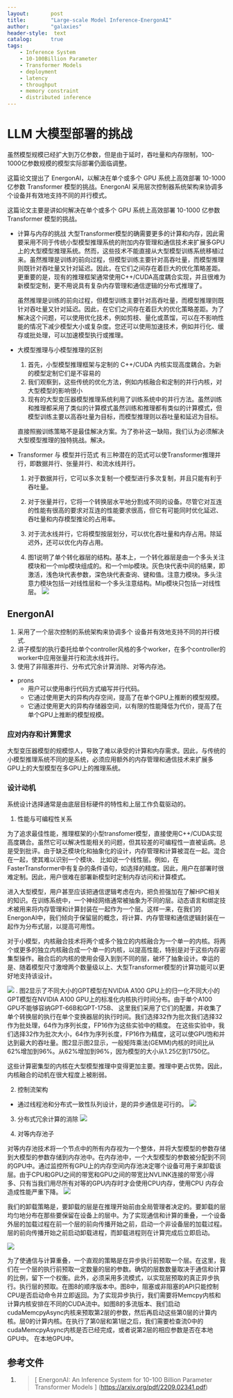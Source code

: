 ```yaml
---
layout:       post
title:        "Large-scale Model Inference-EnergonAI"
author:       "galaxies"
header-style:  text
catalog:      true
tags:
    - Inference System
    - 10-100Billion Parameter
    - Transformer Models
    - deployment
    - latency
    - throughput
    - memory constraint
    - distributed inference
---
```


# LLM 大模型部署的挑战

虽然模型规模已经扩大到万亿参数，但是由于延时，吞吐量和内存限制，100-1000亿参数规模的模型实际部署仍面临调整。


这篇论文提出了 EnergonAI，以解决在单个或多个 GPU 系统上高效部署 10-1000 亿参数 Transformer 模型的挑战。EnergonAI 采用层次控制器系统架构来协调多个设备并有效地支持不同的并行模式。

这篇论文主要是讲如何解决在单个或多个 GPU 系统上高效部署 10-1000 亿参数 Transformer 模型的挑战。

* 计算与内存的挑战
    大型Transformer模型的确需要更多的计算和内存，因此需要采用不同于传统小型模型推理系统的附加内存管理和通信技术来扩展多GPU上的大型模型推理系统。然而，这些技术不能直接从大型模型训练系统移植过来。虽然推理是训练的前向过程，但模型训练主要针对高吞吐量，而模型推理则既针对吞吐量又针对延迟。因此，在它们之间存在着巨大的优化策略差距。更重要的是，现有的推理框架通常使用C++/CUDA高度耦合实现，并且很难为新模型定制，更不用说具有复杂内存管理和通信逻辑的分布式推理了。

    虽然推理是训练的前向过程，但模型训练主要针对高吞吐量，而模型推理则既针对吞吐量又针对延迟。因此，在它们之间存在着巨大的优化策略差距。为了解决这个问题，可以使用优化技术，例如剪枝、量化或蒸馏，可以在不影响性能的情况下减少模型大小或复杂度。您还可以使用加速技术，例如并行化、缓存或批处理，可以加速模型执行或推理。

* 大模型推理与小模型推理的区别
   1. 首先，小型模型推理框架与定制的 C++/CUDA 内核实现高度耦合。为新的模型定制它们是不容易的
   2. 我们观察到，这些传统的优化方法，例如内核融合和定制的并行内核，对大型模型的影响很小
   3. 现有的大型变压器模型推理系统利用了训练系统中的并行方法。虽然训练和推理都采用了类似的计算模式虽然训练和推理都有类似的计算模式，但模型训练主要以高吞吐量为目标，而模型推理则以吞吐量和延迟为目标。
    
    直接照搬训练策略不是最佳解决方案。为了弥补这一缺陷，我们认为必须解决大型模型推理的独特挑战。解决。
* Transformer 与 模型并行范式
    有三种潜在的范式可以使Transformer推理并行，即数据并行、张量并行、和流水线并行。
    1. 对于数据并行，它可以多次复制一个模型进行多次复制，并且只能有利于吞吐量。
    2. 对于张量并行，它将一个转换层水平地分割成不同的设备。尽管它对互连的性能有很高的要求对互连的性能要求很高，但它有可能同时优化延迟、吞吐量和内存模型推论的占用率。
    3. 对于流水线并行，它将模型按层划分，可以优化吞吐量和内存占用。除延迟外，还可以优化内存占用。
   
   
    4. 图1说明了单个转化器层的结构。基本上，一个转化器层是由一个多头关注模块和一个mlp模块组成的。和一个mlp模块。灰色块代表中间的结果，即激活，浅色块代表参数，深色块代表查询、键和值。注意力模块。多头注意力模块包括一对线性层和一个多头注意结构。Mlp模块只包括一对线性层。
    ![](/img/in-post/post-ai/inference/single_transformer_layer.png)





## EnergonAI

1. 采用了一个层次控制的系统架构来协调多个 设备并有效地支持不同的并行模式. 
2. 讲子模型的执行委托给单个controller风格的多个worker，在多个controller的worker中应用张量并行和流水线并行。
3. 使用了非阻塞并行、分布式冗余计算消除、对等内存池。

* prons
  * 用户可以使用串行代码方式编写并行代码。
  * 它通过使用更大的异构内存空间，提高了在单个GPU上推断的模型规模。
  * 它通过使用更大的异构存储器空间，以有限的性能降低为代价，提高了在单个GPU上推断的模型规模。

### 应对内存和计算需求



大型变压器模型的规模惊人，导致了难以承受的计算和内存需求。因此，与传统的小模型推理系统不同的是系统，必须应用额外的内存管理和通信技术来扩展多GPU上的大型模型在多GPU上的推理系统。


### 设计动机

系统设计选择通常是由底层目标硬件的特性和上层工作负载驱动的。
1. 性能与可编程性关系

为了追求最佳性能，推理框架的小型transfomer模型，直接使用C++/CUDA实现高度耦合。虽然它可以解决性能相关的问题，但其较差的可编程性一直被诟病。总是受到批评。由于缺乏模块化和抽象化的设计，内存管理和计算被混在一起。混合在一起，使其难以识别一个模块、
比如说一个线性层。例如，在FasterTransformer中有复杂的条件语句，如选择的精度。因此，用户在部署时很难定制。因此，用户很难在部署新模型时定制内存访问和计算模式。

进入大型模型，用户甚至应该把通信逻辑考虑在内，把负担强加在了解HPC相关的知识。在训练系统中，一个神经网络通常被抽象为不同的层。动态语言和绑定技术被用来将内存管理和计算封装在一起作为一个层。这样一来，在我们的EnergonAI中，我们倾向于保留层的概念，将计算、内存管理和通信逻辑封装在一起作为分布式层，以提高可用性。

对于小模型，内核融合技术将两个或多个独立的内核融合为一个单一的内核。将两个或更多的独立内核融合成一个单一的内核，以提高性能，特别是对于这些内存密集型操作。融合后的内核的使用会侵入到到不同的层，破坏了抽象设计。幸运的是、随着模型尺寸激增两个数量级以上、大型Transformer模型的计算功能可以更好地支持该设计。


![](/img/in-post/post-ai/inference/Normalized_kernel_execution.png)
. 图2显示了不同大小的GPT模型在NVIDIA A100 GPU上的归一化不同大小的GPT模型在NVIDIA A100 GPU上的标准化内核执行时间分布。由于单个A100 GPU不能够容纳GPT-66B和GPT-175B、
这里我们采用了它们的配置，并收集了单个转换层的执行在单个变换器层的执行时间。我们选择32作为批次我们选择32作为批处理，64作为序列长度，FP16作为这些实验中的精度。
在这些实验中，我们选择32作为批次大小，64作为序列长度，FP16作为精度，这可以使GPU饱和并达到最大的吞吐量。图2显示图2显示，一般矩阵乘法(GEMM)内核的时间比从62%增加到96%。从62%增加到96%，因为模型的大小从1.25亿到1750亿。

这些计算密集型的内核在大型模型推理中变得更加主要。推理中更占优势。因此，内核融合的动机在很大程度上被削弱。

2. 控制流架构

* 通过线程池和分布式一致性队列设计，是的异步通信是可行的。
![](/img/in-post/post-ai/inference/engine_management_tp_pp.png)

3. 分布式冗余计算的消除
![](/img/in-post/post-ai/inference/drce.png)

4. 对等内存池子

对等内存池技术将一个节点中的所有内存视为一个整体，并将大型模型的参数存储到大模型的参数存储到内存池中。在内存池中，一个大型模型的参数被分配到不同的GPU中。通过监控所有GPU上的内存空间内存池决定哪个设备可用于来卸载该层。由于CPU和GPU之间的带宽和GPU之间的带宽比NVLINK连接的带宽小得多、只有当我们用尽所有对等的GPU内存时才会使用CPU内存，使用CPU 内存会造成性能严重下降。
![](/img/in-post/post-ai/inference/peer-memory-pool.png)

我们的卸载策略是，要卸载的层是在推理开始前由全局管理者决定的。要卸载的层均匀地分布在那些要保留在设备上的层中。为了实现通信和计算的重叠，一个设备外层的加载过程在前一个层的前向传播开始之前，启动一个非设备层的加载过程。层的前向传播开始之前启动卸载进程，而卸载进程则在计算完成后立即启动。

![](/img/in-post/post-ai/inference/async-layer-prefetching.png)

为了使通信与计算重叠，一个直观的策略是在异步执行前预取一个层。在这里，我们在一个层的执行前预取一定数量的层的参数。确切的层数数量取决于通信和计算的比例，留下一个权衡。此外，必须采用多流模式，以实现层预取的真正异步执行。执行层的预取。在图8的顺序版本中。图8中，阻塞或非阻塞的API只能控制CPU是否启动命令并立即返回。为了实现异步执行，我们需要将Memcpy内核和计算内核安排在不同的CUDA流中。如图8的多流版本、我们启动cudaMemcpyAsync内核来预取第2层的参数，然后再启动这些第0层的计算内核。层0的计算内核。在执行了第0层和第1层之后，我们需要检查流0中的cudaMemcpyAsync内核是否已经完成，或者说第2层的相应参数是否在本地GPU中。
在本地GPU中。

## 参考文件

1. >[ EnergonAI: An Inference System for 10-100 Billion Parameter Transformer Models ]
   (https://arxiv.org/pdf/2209.02341.pdf) 
